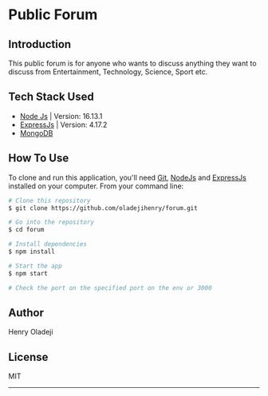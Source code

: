 # Public Forum
## Introduction
This public forum is for anyone who wants to discuss anything they want to discuss from Entertainment, Technology, Science, Sport etc.

## Tech Stack Used

- [Node Js](https://nodejs.org/en/) | Version: 16.13.1
- [ExpressJs](https://expressjs.com/) | Version: 4.17.2
- [MongoDB](https://www.mongodb.com/)


## How To Use

To clone and run this application, you'll need [Git](https://git-scm.com), [NodeJs](https://nodejs.org/en/) and [ExpressJs](https://expressjs.com/) installed on your computer. From your command line:

```bash
# Clone this repository
$ git clone https://github.com/oladejihenry/forum.git

# Go into the repository
$ cd forum

# Install dependencies
$ npm install

# Start the app
$ npm start

# Check the port on the specified port on the env or 3000
```

## Author

Henry Oladeji

## License

MIT

---